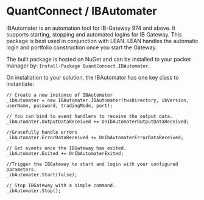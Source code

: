 # QuantConnect / IBAutomater

IBAutomater is an automation tool for IB-Gateway 974 and above. It supports starting, stopping and automated logins for IB Gateway. This package is best used in conjunction with LEAN. LEAN handles the automatic login and portfolio construction once you start the Gateway.

The built package is hosted on NuGet and can be installed to your packet manager by: `Install-Package QuantConnect.IBAutomater`.

On installation to your solution, the IBAutomator has one key class to instantiate:

```
// Create a new instance of IBAutomater
_ibAutomater = new IBAutomater.IBAutomater(twsDirectory, ibVersion, userName, password, tradingMode, port);

// You can bind to event handlers to receive the output data.
_ibAutomater.OutputDataReceived += OnIbAutomaterOutputDataReceived;

//Gracefully handle errors
_ibAutomater.ErrorDataReceived += OnIbAutomaterErrorDataReceived;

// Get events once the IBGateway has exited.
_ibAutomater.Exited += OnIbAutomaterExited;

//Trigger the IBGateway to start and login with your configured parameters.
_ibAutomater.Start(false);

// Stop IBGateway with a simple command.
_ibAutomater.Stop();
```
